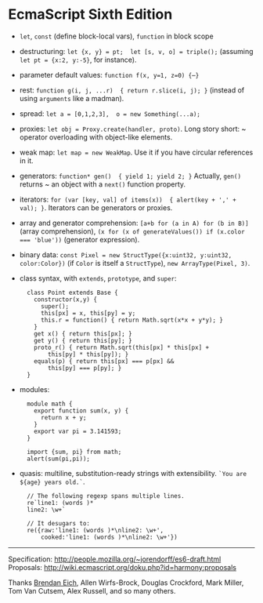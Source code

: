 EcmaScript Sixth Edition
========================


- `let`, `const` (define block-local vars), `function` in block scope

- destructuring: `let {x, y} = pt;  let [s, v, o] = triple();`
  (assuming `let pt = {x:2, y:-5}`, for instance).

- parameter default values: `function f(x, y=1, z=0) {⋯}`

- rest: `function g(i, j, ...r)  { return r.slice(i, j); }`
  (instead of using `arguments` like a madman).

- spread: `let a = [0,1,2,3],  o = new Something(...a);`

- proxies: `let obj = Proxy.create(handler, proto)`.
  Long story short: ~ operator overloading with object-like elements.

- weak map: `let map = new WeakMap`.
  Use it if you have circular references in it.

- generators: `function* gen()  { yield 1; yield 2; }`
  Actually, `gen()` returns ~ an object with a `next()` function property.

- iterators: `for (var [key, val] of items(x))  { alert(key + ',' + val); }`.
  Iterators can be generators or proxies.

- array and generator comprehension:
  `[a+b for (a in A) for (b in B)]` (array comprehension),
  `(x for (x of generateValues()) if (x.color === 'blue'))` (generator
  expression).

- binary data: `const Pixel = new StructType({x:uint32, y:uint32, color:Color})`
  (if `Color` is itself a `StructType`), `new ArrayType(Pixel, 3)`.

- class syntax, with `extends`, `prototype`, and `super`:

        class Point extends Base {
          constructor(x,y) {
            super();
            this[px] = x, this[py] = y;
            this.r = function() { return Math.sqrt(x*x + y*y); }
          }
          get x() { return this[px]; }
          get y() { return this[py]; }
          proto_r() { return Math.sqrt(this[px] * this[px] +
              this[py] * this[py]); }
          equals(p) { return this[px] === p[px] &&
              this[py] === p[py]; }
        }

- modules:
    
        module math {
          export function sum(x, y) {
            return x + y;
          }
          export var pi = 3.141593;
        }

        import {sum, pi} from math;
        alert(sum(pi,pi));

- quasis: multiline, substitution-ready strings with extensibility.
  `` `You are ${age} years old.` ``.
  
        // The following regexp spans multiple lines.
        re`line1: (words )*
        line2: \w+`
        
        // It desugars to:
        re({raw:'line1: (words )*\nline2: \w+',
            cooked:'line1: (words )*\nline2: \w+'})


- - -

Specification: <http://people.mozilla.org/~jorendorff/es6-draft.html>
Proposals: <http://wiki.ecmascript.org/doku.php?id=harmony:proposals>

Thanks [Brendan Eich](http://brendaneich.com/), Allen Wirfs-Brock, Douglas
Crockford, Mark Miller, Tom Van Cutsem, Alex Russell, and so many others.
